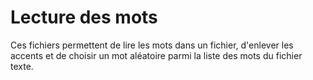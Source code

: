 # Lecture des mots
Ces fichiers permettent de lire les mots dans un fichier, d'enlever les accents et de choisir un mot aléatoire parmi la liste des mots du fichier texte.
